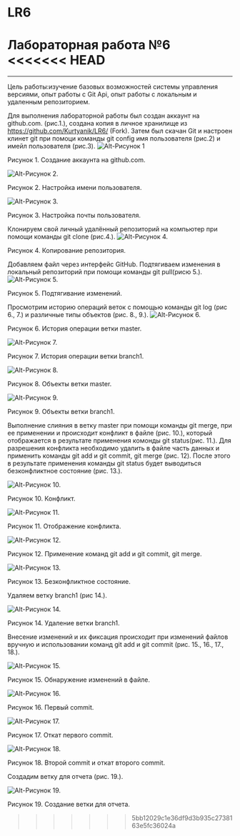 # LR6
Лабораторная работа №6
<<<<<<< HEAD
=======
____

Цель работы:изучение базовых возможностей системы управления версиями, опыт работы с Git Api, опыт работы с локальным и
удаленным репозиторием. 

Для выполнения лабораторной работы был создан аккаунт на github.com. (рис.1.), создана копия в личное хранилище из https://github.com/Kurtyanik/LR6/ (Fork).  Затем был скачан Git и настроен клинет git при помоци команды git config имя пользователя (рис.2) и имейл пользователя (рис.3).
![Alt-Рисунок 1](https://github.com/inyjasha/LR6/blob/branchotchet/otchet/1.jpg "1")

 Рисунок 1. Создание аккаунта на github.com.

![Alt-Рисунок 2.](https://github.com/inyjasha/LR6/blob/branchotchet/otchet/2.jpg "2")

 Рисунок 2. Настройка имени пользователя.
 
 ![Alt-Рисунок 3.](https://github.com/inyjasha/LR6/blob/branchotchet/otchet/3.jpg "3")
 
  Рисунок 3. Настройка почты пользователя.

Клонируем свой личный удалённый репозиторий на компьютер при помощи команды git clone (рис.4.).
![Alt-Рисунок 4.](https://github.com/inyjasha/LR6/blob/branchotchet/otchet/4.jpg "4")

Рисунок 4. Копирование репозитория.

Добавляем файл через интерфейс GitHub. Подтягиваем изменения в локальный репозиторий при помощи команды git pull(рисю 5.). 
![Alt-Рисунок 5.](https://github.com/inyjasha/LR6/blob/branchotchet/otchet/5.jpg "5")

Рисунок 5. Подтягивание изменений.

Просмотрим историю операций веток с помощью команды git log (рис 6., 7.) и различные типы объектов (рис. 8., 9.). 
![Alt-Рисунок 6.](https://github.com/inyjasha/LR6/blob/branchotchet/otchet/6.jpg "6")

Рисунок 6. История операции ветки master.

![Alt-Рисунок 7.](https://github.com/inyjasha/LR6/blob/branchotchet/otchet/7.jpg "7")

Рисунок 7. История операции ветки branch1.

![Alt-Рисунок 8.](https://github.com/inyjasha/LR6/blob/branchotchet/otchet/8.jpg "8")

Рисунок 8. Объекты ветки master.

![Alt-Рисунок 9.](https://github.com/inyjasha/LR6/blob/branchotchet/otchet/9.jpg "9")

Рисунок 9. Объекты ветки branch1.

Выполнение слияния в ветку master при помощи команды git merge, при ее применении и происходит конфликт в файле (рис. 10.), который отображается в результате применения комонды git status(рис. 11.). Для разрешения конфликта необходимо удалить в файле часть данных и применить команды git add и git commit, git merge (рис. 12). После этого в результате применения команды git status будет выводиться безконфликтное состояние (рис. 13.). 

![Alt-Рисунок 10.](https://github.com/inyjasha/LR6/blob/branchotchet/otchet/10.jpg "10")

Рисунок 10. Конфликт.

![Alt-Рисунок 11.](https://github.com/inyjasha/LR6/blob/branchotchet/otchet/11.jpg "11")

Рисунок 11. Отображение конфликта.

![Alt-Рисунок 12.](https://github.com/inyjasha/LR6/blob/branchotchet/otchet/13.jpg "12")

Рисунок 12. Применение команд git add и git commit, git merge.

![Alt-Рисунок 13.](https://github.com/inyjasha/LR6/blob/branchotchet/otchet/12.jpg "13")

Рисунок 13. Безконфликтное состояние.

Удаляем ветку branch1 (рис 14.).

![Alt-Рисунок 14.](https://github.com/inyjasha/LR6/blob/branchotchet/otchet/14.jpg "14")

Рисунок 14. Удаление ветки branch1. 

Внесение изменений и их фиксация происходит при изменений файлов вручную и использовании команд git add и git commit (рис. 15., 16., 17., 18.). 

![Alt-Рисунок 15.](https://github.com/inyjasha/LR6/blob/branchotchet/otchet/15.jpg "15")

Рисунок 15. Обнаружение изменений в файле. 

![Alt-Рисунок 16.](https://github.com/inyjasha/LR6/blob/branchotchet/otchet/16.jpg "16")

Рисунок 16. Первый commit. 

![Alt-Рисунок 17.](https://github.com/inyjasha/LR6/blob/branchotchet/otchet/17.jpg "17")

Рисунок 17. Откат первого commit. 

![Alt-Рисунок 18.](https://github.com/inyjasha/LR6/blob/branchotchet/otchet/18.jpg "18")

Рисунок 18. Второй commit и откат второго commit. 

Создадим ветку для отчета (рис. 19.).

![Alt-Рисунок 19.](https://github.com/inyjasha/LR6/blob/branchotchet/otchet/19.jpg "19")

Рисунок 19. Создание ветки для отчета. 
>>>>>>> 5bb12029c1e36df9d3b935c2738163e5fc36024a

